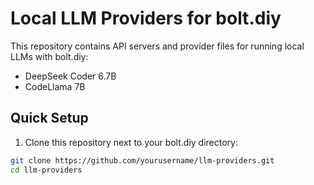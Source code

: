 # Local LLM Providers for bolt.diy

This repository contains API servers and provider files for running local LLMs with bolt.diy:
- DeepSeek Coder 6.7B
- CodeLlama 7B

## Quick Setup

1. Clone this repository next to your bolt.diy directory:
```bash
git clone https://github.com/yourusername/llm-providers.git
cd llm-providers